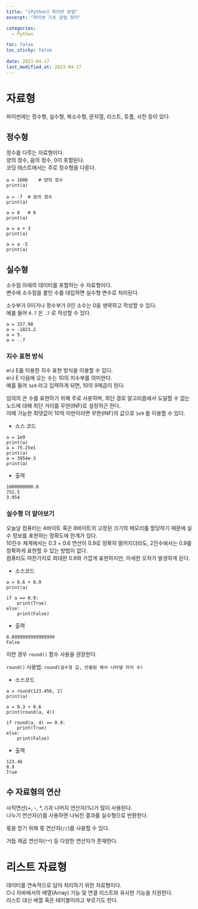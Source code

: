 ```yaml
---
title: "[Python] 파이썬 문법"
excerpt: "파이썬 기초 문법 정리"

categories:
  - Python

toc: false
toc_sticky: false
 
date: 2023-04-17
last_modified_at: 2023-04-17
---
```


# 자료형

파이썬에는 정수형, 실수형, 복소수형, 문자열, 리스트, 튜플, 사전 등이 있다.  

## 정수형

정수를 다루는 자료형이다.  
양의 정수, 음의 정수, 0이 포함된다.  
코딩 테스트에서는 주로 정수형을 다룬다.  

```
a = 1000    # 양의 정수
print(a)

a = -7  # 음의 정수
print(a)

a = 0   # 0
print(a)

a = a + 3
print(a)

a = a -5
print(a)
```

## 실수형

소수점 아래의 데이터를 포함하는 수 자료형이다.  
변수에 소수점을 붙인 수를 대입하면 실수형 변수로 처리된다.  

소수부가 0이거나 정수부가 0인 소수는 0을 생략하고 작성할 수 있다.  
예를 들어 `0.7` 은 `.7` 로 작성할 수 있다.  

```
a = 157.98
a = -1823.2
a = 5.
a = -.7
```

### 지수 표현 방식

e나 E를 이용한 지수 표현 방식을 이용할 수 있다.  
e나 E 다음에 오는 수는 10의 지수부를 의미한다.  
예를 들어 `1e9` 라고 입력하게 되면, 10의 9제곱이 된다.  

임의의 큰 수를 표현하기 위해 주로 사용하며, 최단 경로 알고리즘에서 도달할 수 없는 노드에 대해 최단 거리를 무한(INF)로 설정하곤 한다.  
이때 가능한 최댓값이 10억 미만이라면 무한(INF)의 값으로 `1e9` 를 이용할 수 있다.  

- 소스 코드  

```
a = 1e9
print(a)
a = 75.25e1
print(a)
a = 3954e-3
print(a)
```

- 출력  

```
1000000000.0
752.5
3.954
```

### 실수형 더 알아보기

오늘날 컴퓨터는 4바이트 혹은 8바이트의 고정된 크기의 메모리를 할당하기 때문에 실수 정보를 표현하는 정확도에 한계가 있다.  
10진수 체계에서는 0.3 + 0.6 연산이 0.9로 정확히 떨어지더라도, 2진수에서는 0.9를 정확하게 표현할 수 있는 방법이 없다.  
컴퓨터도 마찬가지로 최대한 0.9와 가깝게 표현하지만, 미세한 오차가 발생하게 된다.  

- 소스코드  

```
a = 0.6 + 0.9
print(a)

if a == 0.9:
    print(True)
else:
    print(False)
```

- 출력

```
0.8999999999999999
False
```

이런 경우 `round()` 함수 사용을 권장한다.  

`round()` 사용법: `round(실수형 값, 반올림 해서 나타낼 자리 수)`  

- 소스코드  

```
a = round(123.456, 2)
print(a)

a = 0.3 + 0.6
print(round(a, 4))

if round(a, 4) == 0.9:
    print(True)
else:
    print(False)
```

- 출력  

```
123.46
0.9
True
```

## 수 자료형의 연산

사칙연산(+, -, *, /)과 나머지 연산자(%)가 많이 사용된다.  
나누기 연산자(/)를 사용하면 나눠진 결과를 실수형으로 반환한다.  

몫을 얻기 위해 몫 연산자(`//`)를 사용할 수 있다.  

거듭 제곱 연산자(`**`) 등 다양한 연산자가 존재한다.  

# 리스트 자료형

데이터를 연속적으로 담아 처리하기 위한 자료형이다.  
C나 자바에서의 배열(Array) 기능 및 연결 리스트와 유사한 기능을 지원한다.  
리스트 대신 배열 혹은 테이블이라고 부르기도 한다.  

